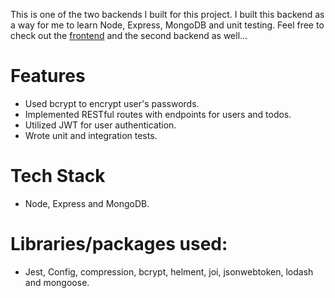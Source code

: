This is one of the two backends I built for this project. I built this backend as a way for me to learn Node, Express, MongoDB and unit testing. Feel free to check out the [frontend](https://github.com/emilio-quintana-dev/task-io-client-v1) and the second backend as well...

# Features
- Used bcrypt to encrypt user's passwords.
- Implemented RESTful routes with endpoints for users and todos.
- Utilized JWT for user authentication.
- Wrote unit and integration tests.

# Tech Stack
- Node, Express and MongoDB.

# Libraries/packages used:
- Jest, Config, compression, bcrypt, helment, joi, jsonwebtoken, lodash and mongoose.

